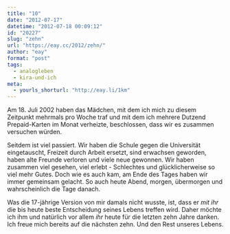 ```yaml
---
title: "10"
date: "2012-07-17"
datetime: "2012-07-18 00:09:12"
id: "20227"
slug: "zehn"
url: "https://eay.cc/2012/zehn/"
author: "eay"
format: "post"
tags:
  - analogleben
  - kira-und-ich
meta:
  - yourls_shorturl: "http://eay.li/1km"
---
```


Am 18. Juli 2002 haben das Mädchen, mit dem ich mich zu diesem Zeitpunkt mehrmals pro Woche traf und mit dem ich mehrere Dutzend Prepaid-Karten im Monat verheizte, beschlossen, dass wir es zusammen versuchen würden.

Seitdem ist viel passiert. Wir haben die Schule gegen die Universität eingetauscht, Freizeit durch Arbeit ersetzt, sind erwachsen geworden, haben alte Freunde verloren und viele neue gewonnen. Wir haben zusammen viel gesehen, viel erlebt - Schlechtes und glücklicherweise so viel mehr Gutes. Doch wie es auch kam, am Ende des Tages haben wir immer gemeinsam gelacht. So auch heute Abend, morgen, übermorgen und wahrscheinlich die Tage danach.

Was die 17-jährige Version von mir damals nicht wusste, ist, dass er _mit ihr_ die bis heute beste Entscheidung seines Lebens treffen wird. Daher möchte ich ihm und natürlich vor allem _ihr_ heute für die letzten zehn Jahre danken. Ich freue mich bereits auf die nächsten zehn. Und den Rest unseres Lebens.
